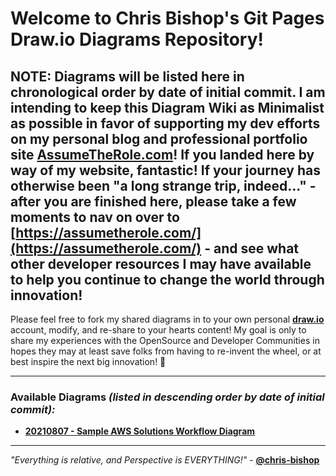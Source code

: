 # Welcome to Chris Bishop's Git Pages Draw.io Diagrams Repository!

## **NOTE:** Diagrams will be listed here in chronological order by date of initial commit. I am intending to keep this Diagram Wiki as Minimalist as possible in favor of supporting my dev efforts on my personal blog and professional portfolio site **[AssumeTheRole.com](https://assumetherole.com)**! If you landed here by way of my website, fantastic! If your journey has otherwise been "a long strange trip, indeed..." - after you are finished here, please take a few moments to nav on over to **[https://assumetherole.com/](https://assumetherole.com/)** - and see what other developer resources I may have available to help you continue to change the world through innovation!

Please feel free to fork my shared diagrams in to your own personal **[draw.io](https://draw.io/)** account, modify, and re-share to your hearts content! My goal is only to share my experiences with the OpenSource and Developer Communities in hopes they may at least save folks from having to re-invent the wheel, or at best inspire the next big innovation! 🙂

----

### **Available Diagrams** _(listed in descending order by date of initial commit):_

- **[20210807 - Sample AWS Solutions Workflow Diagram](https://github.com/chris-bishop/drawio-diagrams/blob/main/Sample%20AWS%20Solutions%20Workflow%20Diagram)**

----

_"Everything is relative, and Perspective is EVERYTHING!"_ - **[@chris-bishop](https://github.com/chris-bishop)**
